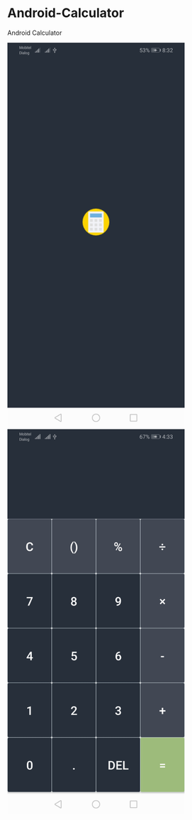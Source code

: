 # Android-Calculator
Android Calculator 

<p float="left">
  
  <img src="./imges/b.jpg" width="400" />
  <img src="/imges/a.jpg" width="400" />
 
</p>
